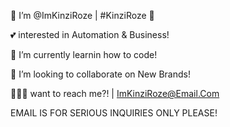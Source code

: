🌸 I’m @ImKinziRoze | #KinziRoze 🌸

💕 interested in Automation & Business!

🧠 I’m currently learnin how to code!

💞️ I’m looking to collaborate on New Brands!

🧚🏻‍♀️ want to reach me?! | ImKinziRoze@Email.Com
 
 EMAIL IS FOR SERIOUS INQUIRIES ONLY PLEASE!

<!---
ImKinziRoze/ImKinziRoze is a ✨ special ✨ repository because its `README.md` (this file) appears on your GitHub profile.
You can click the Preview link to take a look at your changes.
--->
